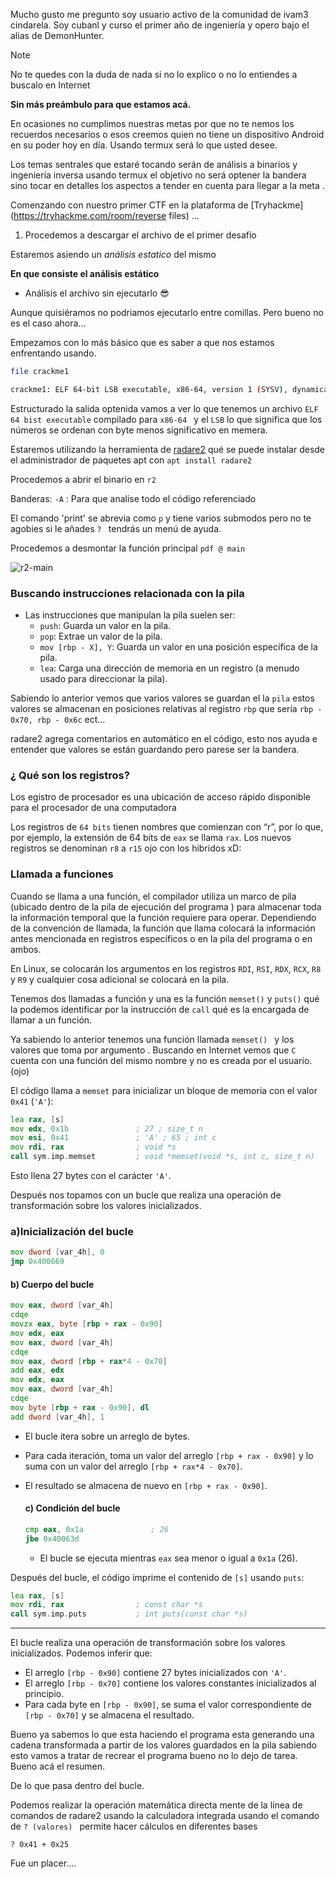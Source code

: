 
Mucho gusto me pregunto soy usuario activo de la comunidad de ivam3 cindarela. Soy cubanl y curso el primer año de ingeniería y opero bajo el alias de DemonHunter. 

> [!NOTE]
> No te quedes con la duda de nada si no lo explico o no lo entiendes a buscalo en Internet 

__Sin más preámbulo para que estamos acá.__

En ocasiones no cumplimos nuestras metas por que no te nemos los recuerdos necesarios o esos creemos quien no tiene un dispositivo Android en su poder hoy en día. Usando termux será lo que usted desee. 


Los temas sentrales que estaré tocando serán de análisis a binarios y ingeniería inversa usando termux el objetivo no será optener la bandera sino tocar en detalles los aspectos a tender en cuenta para llegar a la meta . 

Comenzando con nuestro primer CTF en la plataforma de [Tryhackme](https://tryhackme.com/room/reverse files) ...



1. Procedemos a descargar el archivo de el primer desafío 


Estaremos asiendo un _análisis estatico_ del mismo 

**En que consiste el análisis estático**

- Análisis el archivo sin ejecutarlo 😎

Aunque quisiéramos no podriamos ejecutarlo entre comillas. Pero bueno no es el caso ahora...

Empezamos con lo más básico que es saber a que nos estamos enfrentando usando. 

```sh
file crackme1
```

```sh
crackme1: ELF 64-bit LSB executable, x86-64, version 1 (SYSV), dynamically linked, interpreter /lib64/ld-linux-x86-64.so.2, for GNU/Linux 2.6.32, BuildID[sha1]=672f525a7ad3c33f190c060c09b11e9ffd007f34, not stripped
```

Estructurado la salida optenida vamos a ver lo que tenemos un archivo `ELF 64 bist executable` compilado para  `x86-64 ` y el `LSB` lo que significa que los números se ordenan con byte menos significativo en memera. 

Estaremos utilizando la herramienta de [radare2](url)  qué se puede instalar desde el administrador de paquetes apt con `apt install radare2` 

Procedemos a abrir el binario en `r2` 

Banderas:
`-A` : Para que analise todo el código referenciado 

El comando 'print' se abrevia como `p` y tiene varios submodos pero no te agobies si le añades `? ` tendrás un menú de ayuda.  

Procedemos a desmontar la función principal
`pdf @ main` 

![r2-main](path) 

### Buscando instrucciones relacionada con la pila 

   - Las instrucciones que manipulan la pila suelen ser:
     - `push`: Guarda un valor en la pila.
     - `pop`: Extrae un valor de la pila.
     - `mov [rbp - X], Y`: Guarda un valor en una posición específica de la pila.
     - `lea`: Carga una dirección de memoria en un registro (a menudo usado para direccionar la pila).

Sabiendo lo anterior vemos que varios valores se guardan el la  `pila`  estos valores se almacenan en posiciones relativas al registro `rbp` que sería `rbp - 0x70, rbp - 0x6c` ect...  

radare2 agrega comentarios en automático en el código, esto nos ayuda e entender que valores se están guardando pero parese ser la bandera. 


### ¿ Qué son los registros? 

Los egistro de procesador es una ubicación de acceso rápido disponible para el procesador de una computadora

Los registros de `64 bits` tienen nombres que comienzan con “r”, por lo que, por ejemplo, la extensión de 64 bits de `eax` se llama `rax`. Los nuevos registros se denominan `r8` a `r15` ojo con los hibridos xD:

### Llamada a funciones 

Cuando se llama a una función, el compilador utiliza un marco de pila (ubicado dentro de la pila de ejecución del programa ) para almacenar toda la información temporal que la función requiere para operar. Dependiendo de la convención de llamada, la función que llama colocará la información antes mencionada en registros específicos o en la pila del programa o en ambos.

En Linux, se colocarán los argumentos en los registros `RDI`, `RSI`, `RDX`, `RCX`, `R8` y `R9` y cualquier cosa adicional se colocará en la pila.


Tenemos dos llamadas a  función y una es  la función `memset()` y `puts()` qué la podemos identificar por la instrucción de `call` qué es la encargada de llamar a un  función.

Ya sabiendo lo anterior tenemos una función llamada `memset() ` y los valores que toma por argumento . Buscando en Internet vemos que `C` cuenta con una función del mismo nombre y no es creada por el usuario. (ojo)

El código llama a `memset` para inicializar un bloque de memoria con el valor `0x41` (`'A'`):

   ```asm
   lea rax, [s]
   mov edx, 0x1b               ; 27 ; size_t n
   mov esi, 0x41               ; 'A' ; 65 ; int c
   mov rdi, rax                ; void *s
   call sym.imp.memset         ; void *memset(void *s, int c, size_t n)
   ```
   
Esto llena 27 bytes con el carácter `'A'`.

Después nos topamos con un bucle que  realiza una operación de transformación sobre los valores inicializados. 

### a)**Inicialización del bucle**
   ```asm
   mov dword [var_4h], 0
   jmp 0x400669
   ```

   #### b) **Cuerpo del bucle**
   ```asm
   mov eax, dword [var_4h]
   cdqe
   movzx eax, byte [rbp + rax - 0x90]
   mov edx, eax
   mov eax, dword [var_4h]
   cdqe
   mov eax, dword [rbp + rax*4 - 0x70]
   add eax, edx
   mov edx, eax
   mov eax, dword [var_4h]
   cdqe
   mov byte [rbp + rax - 0x90], dl
   add dword [var_4h], 1
   ```

- El bucle itera sobre un arreglo de bytes.
- Para cada iteración, toma un valor del arreglo `[rbp + rax - 0x90]` y lo suma con un valor del arreglo `[rbp + rax*4 - 0x70]`.
- El resultado se almacena de nuevo en `[rbp + rax - 0x90]`.

   #### c) **Condición del bucle**
   ```asm
   cmp eax, 0x1a               ; 26
   jbe 0x40063d
   ```
   - El bucle se ejecuta mientras `eax` sea menor o igual a `0x1a` (26).

Después del bucle, el código imprime el contenido de `[s]` usando `puts`:

   ```asm
   lea rax, [s]
   mov rdi, rax                ; const char *s
   call sym.imp.puts           ; int puts(const char *s)
   ```

---

El bucle realiza una operación de transformación sobre los valores inicializados. Podemos inferir que:
- El arreglo `[rbp - 0x90]` contiene 27 bytes inicializados con `'A'`.
- El arreglo `[rbp - 0x70]` contiene los valores constantes inicializados al principio.
- Para cada byte en `[rbp - 0x90]`, se suma el valor correspondiente de `[rbp - 0x70]` y se almacena el resultado.

Bueno ya sabemos lo que esta haciendo el programa esta generando una cadena transformada a partir de los valores guardados en la pila sabiendo esto vamos a tratar de recrear el programa bueno no lo dejo de tarea. Bueno acá el resumen. 

De lo que pasa dentro del bucle. 

Podemos realizar la operación matemática directa mente de la línea de comandos de radare2 usando la calculadora integrada usando el comando de `? (valores) ` permite hacer cálculos en diferentes bases 

`? 0x41 + 0x25`

Fue un placer.... 
